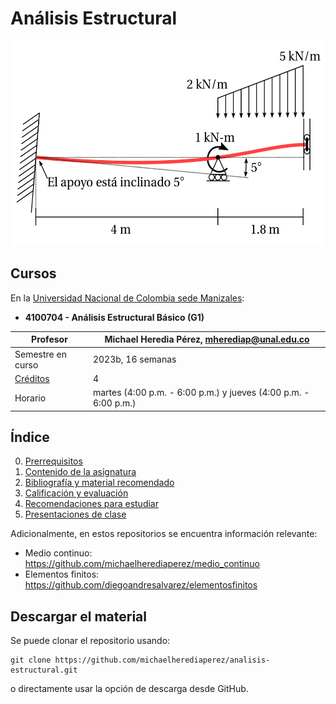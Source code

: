 # Análisis Estructural

<p align="center">
 <img width="551" height="328" src="figs/viga-deformada.png">
</p>


## Cursos

En la [Universidad Nacional de Colombia sede Manizales](https://www.manizales.unal.edu.co/):

- **4100704 - Análisis Estructural Básico (G1)**

| Profesor                          | Michael Heredia Pérez, [mherediap@unal.edu.co](mherediap@unal.edu.co)       |
| ---                               | ---                                                                         |
| Semestre en curso                 | 2023b, 16 semanas                                                           |
| [Créditos](informacion/credito.md)| 4                                                                           |
| Horario                           | martes (4:00 p.m. - 6:00 p.m.) y jueves (4:00 p.m. - 6:00 p.m.)             |


## Índice

0. [Prerrequisitos](informacion/00--prerrequisitos.md)
1. [Contenido de la asignatura](informacion/01--contenido-analisis-basico.md)
2. [Bibliografía y material recomendado](02--bibliografia-material.md)
3. [Calificación y evaluación](informacion/03--calificacion.md)
4. [Recomendaciones para estudiar](informacion/04--recomendaciones-para-estudiar.md)
5. [Presentaciones de clase](diapos/readme.md)

Adicionalmente, en estos repositorios se encuentra información relevante:

* Medio continuo: <https://github.com/michaelherediaperez/medio_continuo>
* Elementos finitos: <https://github.com/diegoandresalvarez/elementosfinitos>

## Descargar el material

Se puede clonar el repositorio usando:

    git clone https://github.com/michaelherediaperez/analisis-estructural.git

o directamente usar la opción de descarga desde GitHub.
